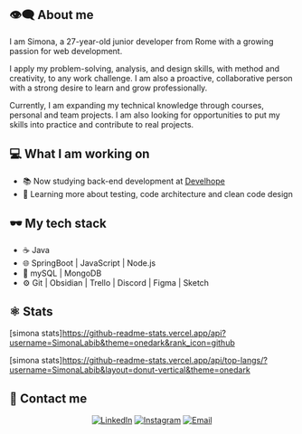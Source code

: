 ## 👁‍🗨 About me
I am Simona, a 27-year-old junior developer from Rome with a growing passion for web development.

I apply my problem-solving, analysis, and design skills, with method and creativity, to any work challenge. I am also a proactive, collaborative person with a strong desire to learn and grow professionally.

Currently, I am expanding my technical knowledge through courses, personal and team projects. I am also looking for opportunities to put my skills into practice and contribute to real projects.

## 💻 What I am working on

- 📚 Now studying back-end development at [Develhope](https://www.develhope.co/it/sign-up/)
- 📌 Learning more about testing, code architecture and clean code design

## 🕶 My tech stack

- ☕ Java
- 🌐 SpringBoot | JavaScript | Node.js 
- 💾 mySQL | MongoDB
- ⚙ Git | Obsidian | Trello | Discord | Figma | Sketch 

## ⚛ Stats

[simona stats]https://github-readme-stats.vercel.app/api?username=SimonaLabib&theme=onedark&rank_icon=github

[simona stats]https://github-readme-stats.vercel.app/api/top-langs/?username=SimonaLabib&layout=donut-vertical&theme=onedark

## 🤝 Contact me

<p align="center">
<a href="https://www.linkedin.com/in/simonalabib/"><img alt="LinkedIn" src="https://img.shields.io/badge/LinkedIn-Simona%20Labib%20-blue?style=flat-square&logo=linkedin"></a>
<a href="https://www.instagram.com/disagio.e.basta/"><img alt="Instagram" src="https://img.shields.io/badge/Instagram-Simona_Labib-yellow?style=flat-square&logo=instagram"></a>
<a href="mailto:labib.simona@gmail.com"><img alt="Email" src="https://img.shields.io/badge/Email-labib.simona@gmail.com-red?style=flat-square&logo=gmail"></a>

